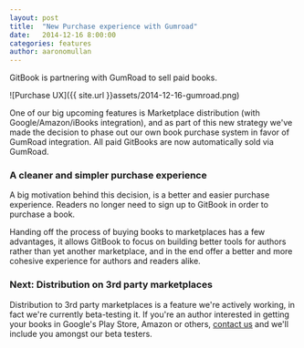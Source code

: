 ```yaml
---
layout: post
title:  "New Purchase experience with Gumroad"
date:   2014-12-16 8:00:00
categories: features
author: aaronomullan
---
```


GitBook is partnering with GumRoad to sell paid books.

<!-- more -->

![Purchase UX]({{ site.url }}assets/2014-12-16-gumroad.png)

One of our big upcoming features is Marketplace distribution (with Google/Amazon/iBooks integration), and as part of this new strategy we've made the decision to phase out our own book purchase system in favor of GumRoad integration. All paid GitBooks are now automatically sold via GumRoad.

### A cleaner and simpler purchase experience

A big motivation behind this decision, is a better and easier purchase experience. Readers no longer need to sign up to GitBook in order to purchase a book.

Handing off the process of buying books to marketplaces has a few advantages, it allows GitBook to focus on building better tools for authors rather than yet another marketplace, and in the end offer a better and more cohesive experience for authors and readers alike.


### Next: Distribution on 3rd party marketplaces

Distribution to 3rd party marketplaces is a feature we're actively working, in fact we're currently beta-testing it. If you're an author interested in getting your books in Google's Play Store, Amazon or others, [contact us](mailto:contact@gitbook.com) and we'll include you amongst our beta testers.
